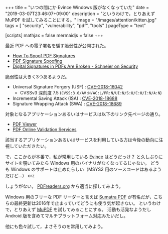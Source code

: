 +++
title = "いつの間にか Evince Windows 版がなくなっていた"
date = "2019-03-07T23:46:07+09:00"
description = "というわけで，とりあえず MuPDF を試してみることにする。"
image = "/images/attention/kitten.jpg"
tags  = [ "security", "vulnerability", "pdf", "tools" ]
pageType = "text"

[scripts]
  mathjax = false
  mermaidjs = false
+++

最近 PDF への電子署名を騙す脆弱性が公開された。

- [How To Spoof PDF Signatures](https://web-in-security.blogspot.com/2019/02/how-to-spoof-pdf-signatures.html)
- [PDF Signature Spoofing](https://www.pdf-insecurity.org/index.html)
- [Digital Signatures in PDFs Are Broken - Schneier on Security](https://www.schneier.com/blog/archives/2019/03/digital_signatu.html)

脆弱性は大きく3つあるようだ。

- Universal Signature Forgery (USF) : [CVE-2018-16042](https://nvd.nist.gov/vuln/detail/CVE-2018-16042)
    - CVSSv3 深刻度 7.5 (`CVSS:3.0/AV:N/AC:L/PR:N/UI:N/S:U/C:H/I:N/A:N`)
- Incremental Saving Attack (ISA) : [CVE-2018-18688](https://cve.mitre.org/cgi-bin/cvename.cgi?name=CVE-2018-18688)
- Signature Wrapping Attack (SWA) : [CVE-2018-18689](https://cve.mitre.org/cgi-bin/cvename.cgi?name=CVE-2018-18689)

対象となるアプリケーションあるいはサービスは以下のリンク先ページの通り。

- [PDF Viewer](https://www.pdf-insecurity.org/signature/viewer.html)
- [PDF Online Validation Services](https://www.pdf-insecurity.org/signature/services.html)

該当するアプリケーションあるいはサービスを利用している方は今後の動向に注視していただきたい。

で，ここからが本番で，私が常用している [Evince] はどうだっけ？ と久しぶりにサイトを覗いてみたら Windows 用のバイナリがなくなってるじゃない。
どうも Windows のサポートは止めたらしい（MSYS2 用のソースコードはあるようだけど...） orz

しょうがない， [PDFreaders.org] から適当に探してみよう。

Windows 用のフリーな PDF リーダーと言えば [Sumatra PDF] が有名だが，こちらの最終更新は2016年で止まっていてどうにも使う気が起きない。
というわけで，とりあえず [MuPDF] を試してみることにする。
活動も活発なようだし Android 版を含めてマルチプラットフォーム対応みたいだし。

他にも色々試して，よさそうのを常用してみよう。

[Evince]: http://projects.gnome.org/evince/
[PDFreaders.org]: https://pdfreaders.org/ "Get a Free Software PDF reader!"
[Sumatra PDF]: https://www.sumatrapdfreader.org/ "Free PDF Reader - Sumatra PDF"
[MuPDF]: https://mupdf.com/
